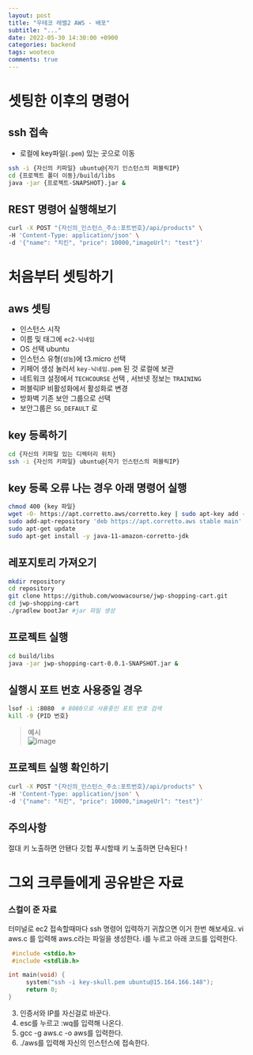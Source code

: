 ```yaml
---
layout: post
title: "우테코 레벨2 AWS - 배포"
subtitle: "..."
date: 2022-05-30 14:30:00 +0900
categories: backend
tags: wooteco
comments: true
---
```


# 셋팅한 이후의 명령어

## ssh 접속

- 로컬에 key파일(`.pem`) 있는 곳으로 이동

```sh
ssh -i {자신의 키파일} ubuntu@{자기 인스턴스의 퍼블릭IP}
cd {프로젝트 폴더 이동}/build/libs
java -jar {프로젝트-SNAPSHOT}.jar &
```

## REST 명령어 실행해보기

```sh
curl -X POST "{자신의_인스턴스_주소:포트번호}/api/products" \
-H 'Content-Type: application/json' \
-d '{"name": "치킨", "price": 10000,"imageUrl": "test"}'
```

# 처음부터 셋팅하기

## aws 셋팅

- 인스턴스 시작
- 이름 및 태그에 `ec2-닉네임`
- OS 선택 ubuntu
- 인스턴스 유형(`성능`)에 t3.micro 선택
- 키페어 생성 눌러서 `key-닉네임.pem` 된 것 로컬에 보관
- 네트워크 설정에서 `TECHCOURSE` 선택 , 서브넷 정보는 `TRAINING`
- 퍼블릭IP 비활성화에서 활성화로 변경
- 방화벽 기존 보안 그룹으로 선택
- 보안그룹은 `SG_DEFAULT` 로

## key 등록하기

```sh
cd {자신의 키파일 있는 디렉터리 위치}
ssh -i {자신의 키파일} ubuntu@{자기 인스턴스의 퍼블릭IP}
```

## key 등록 오류 나는 경우 아래 명령어 실행

```sh
chmod 400 {key 파일}
wget -O- https://apt.corretto.aws/corretto.key | sudo apt-key add -
sudo add-apt-repository 'deb https://apt.corretto.aws stable main'
sudo apt-get update
sudo apt-get install -y java-11-amazon-corretto-jdk
```

## 레포지토리 가져오기

```sh
mkdir repository
cd repository
git clone https://github.com/woowacourse/jwp-shopping-cart.git
cd jwp-shopping-cart
./gradlew bootJar #jar 파일 생성
```

## 프로젝트 실행

```sh
cd build/libs
java -jar jwp-shopping-cart-0.0.1-SNAPSHOT.jar &
```

## 실행시 포트 번호 사용중일 경우

```sh
lsof -i :8080  # 8080으로 사용중인 포트 번호 검색
kill -9 {PID 번호}
```

> 예시  
> ![image](https://user-images.githubusercontent.com/66164361/170990794-e129f8dc-7460-4380-87b2-dd23c04b16d6.png)

## 프로젝트 실행 확인하기

```sh
curl -X POST "{자신의_인스턴스_주소:포트번호}/api/products" \
-H 'Content-Type: application/json' \
-d '{"name": "치킨", "price": 10000,"imageUrl": "test"}'
```

## 주의사항

절대 키 노출하면 안됀다
깃헙 푸시할때 키 노출하면 단속된다 !

# 그외 크루들에게 공유받은 자료

### 스컬이 준 자료

터미널로 ec2 접속할때마다 ssh 명령어 입력하기 귀찮으면 이거 한번 해보세요.
vi aws.c 를 입력해 aws.c라는 파일을 생성한다.
i를 누르고 아래 코드를 입력한다.

```c
 #include <stdio.h>
 #include <stdlib.h>

int main(void) {
     system("ssh -i key-skull.pem ubuntu@15.164.166.148");
     return 0;
}

```

3. 인증서와 IP를 자신걸로 바꾼다.
4. esc를 누르고 :wq를 입력해 나온다.
5. gcc -g aws.c -o aws를 입력한다.
6. ./aws를 입력해 자신의 인스턴스에 접속한다.
